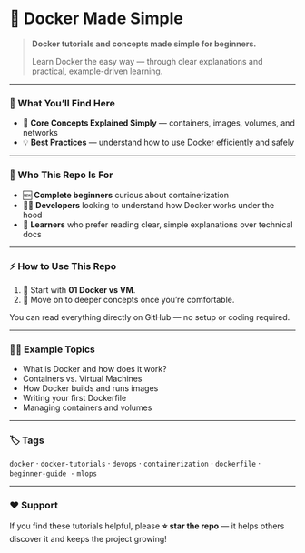 # 🐳 Docker Made Simple

> **Docker tutorials and concepts made simple for beginners.**
>
> Learn Docker the easy way — through clear explanations and practical, example-driven learning.

---

### 🌟 What You’ll Find Here

* 🧱 **Core Concepts Explained Simply** — containers, images, volumes, and networks
* 💡 **Best Practices** — understand how to use Docker efficiently and safely

---

### 🧭 Who This Repo Is For

* 🆕 **Complete beginners** curious about containerization
* 🧑‍💻 **Developers** looking to understand how Docker works under the hood
* 🧠 **Learners** who prefer reading clear, simple explanations over technical docs

---

### ⚡ How to Use This Repo

1. 📖 Start with  **01 Docker vs VM**.
2. 🧩 Move on to deeper concepts once you’re comfortable.

You can read everything directly on GitHub — no setup or coding required.

---

### 🧑‍🏫 Example Topics

* What is Docker and how does it work?
* Containers vs. Virtual Machines
* How Docker builds and runs images
* Writing your first Dockerfile
* Managing containers and volumes

---

### 🏷️ Tags

`docker` · `docker-tutorials` · `devops` · `containerization` · `dockerfile` · `beginner-guide ·` `mlops`

---

### ❤️ Support

If you find these tutorials helpful, please **⭐ star the repo** — it helps others discover it and keeps the project growing!

